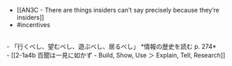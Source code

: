 - [[AN3C - There are things insiders can’t say precisely because they’re insiders]]
- #incentives
<br>
- 「行くべし、望むべし、遊ぶべし、居るべし」
*情報の歴史を読む p. 274*
<br>
- [[2-1a4b 百聞は一見に如かず - Build, Show, Use ＞ Explain, Tell, Research]]
